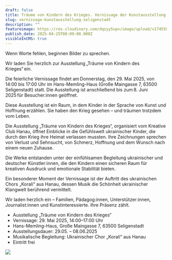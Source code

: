 ```yaml
---
draft: false
title: Träume von Kindern des Krieges. Vernissage der Kunstausstellung in Seligenstadt
slug: vernissage-kunstausstellung-seligenstadt
description: ""
featureimage: https://res.cloudinary.com/dqzyy5upv/image/upload/v1745586754/TR%C3%84UME_VON_KINDERN_DES_KRIEGES_1_wayrwp.jpg
publish_date: 2025-04-25T08:09:00.000Z
visibleInCMS: true
---
```

Wenn Worte fehlen, beginnen Bilder zu sprechen.

Wir laden Sie herzlich zur Ausstellung „Träume von Kindern des Krieges“ ein.

Die feierliche Vernissage findet am Donnerstag, den 29. Mai 2025, von 14:00 bis 17:00 Uhr im Hans-Memling-Haus (Große Maingasse 7, 63500 Seligenstadt) statt. Die Ausstellung ist anschließend bis zum 8. Juni 2025 für Besucher:innen geöffnet.

Diese Ausstellung ist ein Raum, in dem Kinder in der Sprache von Kunst und Hoffnung erzählen. Sie haben den Krieg gesehen – und träumen trotzdem vom Leben.

Die Ausstellung „Träume von Kindern des Krieges“, organisiert vom Kreative Club Hanau, öffnet Einblicke in die Gefühlswelt ukrainischer Kinder, die durch den Krieg ihre Heimat verlassen mussten. Ihre Zeichnungen sprechen von Verlust und Sehnsucht, von Schmerz, Hoffnung und dem Wunsch nach einem neuen Zuhause.

Die Werke entstanden unter der einfühlsamen Begleitung ukrainischer und deutscher Künstler:innen, die den Kindern einen sicheren Raum für kreativen Ausdruck und emotionale Stabilität bieten.

Ein besonderer Moment der Vernissage ist der Auftritt des ukrainischen Chors „Korali“ aus Hanau, dessen Musik die Schönheit ukrainischer Klangwelt berührend vermittelt.

Wir laden herzlich ein – Familien, Pädagog:innen, Unterstützer:innen, Journalist:innen und Kunstinteressierte. Ihre Präsenz zählt.

* Ausstellung „Träume von Kindern des Krieges“
* Vernissage: 29. Mai 2025, 14:00–17:00 Uhr
* Hans-Memling-Haus, Große Maingasse 7, 63500 Seligenstadt
* Ausstellungsdauer: 29.05. – 08.06.2025
* Musikalische Begleitung: Ukrainischer Chor „Korali“ aus Hanau
* Eintritt frei

![](https://res.cloudinary.com/dqzyy5upv/image/upload/v1745561006/Seligenstadt_Hans-Memling-Haus_Gro%C3%9Fe_Maingasse_7_1_mz0qpk.jpg)
